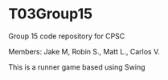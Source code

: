 # T03Group15
Group 15 code repository for CPSC

Members: Jake M, Robin S., Matt L., Carlos V.

This is a runner game based using Swing 
